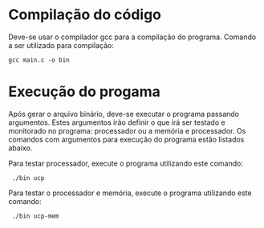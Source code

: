 ﻿# Compilação do código

Deve-se usar o compilador gcc para a compilação do programa. Comando a ser utilizado para compilação:
```
gcc main.c -o bin
```

# Execução do progama

Após gerar o arquivo binário, deve-se executar o programa passando argumentos. Estes argumentos irão definir o que irá ser testado e monitorado no programa: processador ou a memória e processador. Os comandos com argumentos para execução do programa estão listados abaixo.

Para testar processador, execute o programa utilizando este comando:
```
 ./bin ucp
 ```

Para testar o processador e memória, execute o programa utilizando este comando:
```
 ./bin ucp-mem
 ```





